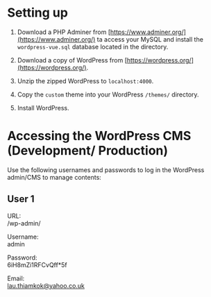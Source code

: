 # Setting up

1. Download a PHP Adminer from [https://www.adminer.org/](https://www.adminer.org/) ta access your MySQL and install the `wordpress-vue.sql` database located in the directory.

2. Download a copy of WordPress from [https://wordpress.org/](https://wordpress.org/).

3. Unzip the zipped WordPress to `localhost:4000`.

4. Copy the `custom` theme into your WordPress `/themes/` directory.

5. Install WordPress.

# Accessing the WordPress CMS (Development/ Production)

Use the following usernames and passwords to log in the WordPress admin/CMS to manage contents:

## User 1

URL:  
/wp-admin/

Username:  
admin

Password:  
6iH8mZi1RFCvQff*5f

Email:  
lau.thiamkok@yahoo.co.uk

